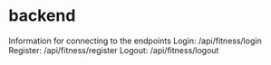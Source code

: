 # backend


Information for connecting to the endpoints
Login: /api/fitness/login
Register: /api/fitness/register
Logout: /api/fitness/logout